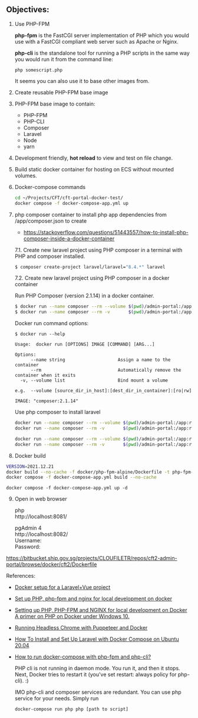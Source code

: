 ## Objectives:
1. Use PHP-FPM

    **php-fpm** is the FastCGI server implementation of PHP which you would use with a FastCGI compliant web server such as Apache or Nginx.

    **php-cli** is the standalone tool for running a PHP scripts in the same way you would run it from the command line: 
    ```
    php somescript.php
    ``` 
    It seems you can also use it to base other images from.

2. Create reusable PHP-FPM base image 

3. PHP-FPM base image to contain:
    * PHP-FPM
    * PHP-CLI
    * Composer
    * Laravel
    * Node
    * yarn

4. Development friendly, **hot reload** to view and test on file change.

5. Build static docker container for hosting on ECS without mounted volumes. 

6. Docker-compose commands
   ```bash
   cd ~/Projects/CFT/cft-portal-docker-test/
   docker compose -f docker-compose-app.yml up
   ```

7. php composer container to install php app dependencies from /app/composer.json to create 

    - https://stackoverflow.com/questions/51443557/how-to-install-php-composer-inside-a-docker-container
    
    7.1. Create new laravel project using PHP composer in a terminal with PHP and composer installed.

    ```bash
    $ composer create-project laravel/laravel="8.4.*" laravel
    ```

    7.2. Create new laravel project using PHP composer in a docker container

    Run PHP Composer (version 2.1.14) in a docker container.  
    ```bash
    $ docker run --name composer --rm --volume $(pwd)/admin-portal:/app:rw --workdir /app composer:2.1.14
    $ docker run --name composer --rm -v       $(pwd)/admin-portal:/app:rw -w        /app composer:2.1.14
    ```
    Docker run command options:
    ```
    $ docker run --help
    
    Usage:  docker run [OPTIONS] IMAGE [COMMAND] [ARG...]

    Options:
          --name string                    Assign a name to the container
          --rm                             Automatically remove the container when it exits
      -v, --volume list                    Bind mount a volume

    e.g.  --volume [source_dir_in_host]:[dest_dir_in_container]:[ro|rw]

    IMAGE: "composer:2.1.14"
    ```

    Use php composer to install laravel
    ```bash
    docker run --name composer --rm --volume $(pwd)/admin-portal:/app:rw --workdir /app composer:2.1.14 create-project laravel/laravel="8.4.*" .
    docker run --name composer --rm -v       $(pwd)/admin-portal:/app:rw -w        /app composer:2.1.14 create-project laravel/laravel="8.4.*" .
    ```

    ```bash
    docker run --name composer --rm --volume $(pwd)/admin-portal:/app:rw --workdir /app/public composer:2.1.14 install
    docker run --name composer --rm -v       $(pwd)/admin-portal:/app:rw -w        /app/public composer:2.1.14 install
    ```

8. Docker build
```bash
VERSION=2021.12.21
docker build --no-cache -f docker/php-fpm-alpine/Dockerfile -t php-fpm-alpine:${VERSION} .
docker compose -f docker-compose-app.yml build --no-cache
```
```
docker compose -f docker-compose-app.yml up -d
```

9. Open in web browser

    php  
    http://localhost:8081/

    pgAdmin 4  
    http://localhost:8082/  
        Username:  
        Password:

https://bitbucket.ship.gov.sg/projects/CLOUFILETR/repos/cft2-admin-portal/browse/docker/cft2/Dockerfile

References:
* [Docker setup for a Laravel+Vue project](https://medium.com/@crocodile2u/docker-setup-for-a-laravel-vue-project-90e4fd3acc7a)
* [Set up PHP, php-fpm and nginx for local development on docker](https://developpaper.com/set-up-php-php-fpm-and-nginx-for-local-development-on-docker/)
* [Setting up PHP, PHP-FPM and NGINX for local development on Docker
A primer on PHP on Docker under Windows 10.](https://www.pascallandau.com/blog/php-php-fpm-and-nginx-on-docker-in-windows-10/)
* [Running Headless Chrome with Puppeteer and Docker](https://vsupalov.com/headless-chrome-puppeteer-docker/)
* [How To Install and Set Up Laravel with Docker Compose on Ubuntu 20.04](https://www.digitalocean.com/community/tutorials/how-to-install-and-set-up-laravel-with-docker-compose-on-ubuntu-20-04)

* [How to run docker-compose with php-fpm and php-cli?](https://stackoverflow.com/questions/42392557/how-to-run-docker-compose-with-php-fpm-and-php-cli)

    PHP cli is not running in daemon mode. You run it, and then it stops. Next, Docker tries to restart it (you've set restart: always policy for php-cli). :)

    IMO php-cli and composer services are redundant. You can use php service for your needs. Simply run 
    ```
    docker-compose run php php [path to script]
    ```
